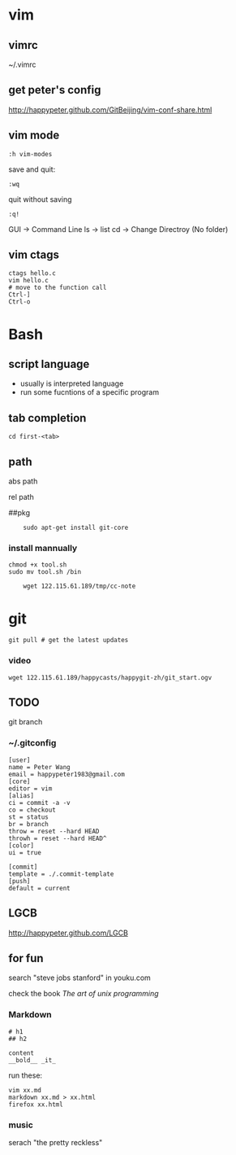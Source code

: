 # vim
## vimrc

~/.vimrc

## get peter's config

http://happypeter.github.com/GitBeijing/vim-conf-share.html

## vim mode
	
	:h vim-modes

save and quit:

	:wq

quit without saving

	:q!
GUI -> Command Line
ls -> list
cd -> Change Directroy (No folder)
## vim ctags
    
    ctags hello.c
    vim hello.c
    # move to the function call
    Ctrl-]
    Ctrl-o

# Bash

## script language

- usually is interpreted language
- run some fucntions of a specific program

## tab completion

	cd first-<tab>

## path

abs path

rel path

##pkg

		sudo apt-get install git-core
### install mannually

	chmod +x tool.sh
	sudo mv tool.sh /bin

		wget 122.115.61.189/tmp/cc-note

# git

	git pull # get the latest updates

### video

    wget 122.115.61.189/happycasts/happygit-zh/git_start.ogv

## TODO

git branch 

### ~/.gitconfig

    [user]
    name = Peter Wang
    email = happypeter1983@gmail.com
    [core]
    editor = vim
    [alias]
    ci = commit -a -v
    co = checkout
    st = status
    br = branch
    throw = reset --hard HEAD
    throwh = reset --hard HEAD^
    [color]
    ui = true

    [commit]
    template = ./.commit-template
    [push]
    default = current
## LGCB

http://happypeter.github.com/LGCB

## for fun

search "steve jobs stanford" in youku.com

check the book _The art of unix programming_

### Markdown

	# h1
	## h2

	content
	__bold__ _it_


run these:

	vim xx.md
	markdown xx.md > xx.html
	firefox xx.html
### music

serach "the pretty reckless"

